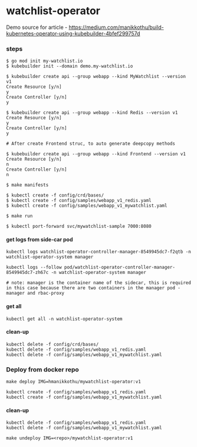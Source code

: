 # watchlist-operator

Demo source for article - https://medium.com/manikkothu/build-kubernetes-operator-using-kubebuilder-4bfef299757d 

### steps 
```
$ go mod init my-watchlist.io
$ kubebuilder init --domain demo.my-watchlist.io
```

```
$ kubebuilder create api --group webapp --kind MyWatchlist --version v1
Create Resource [y/n]
y
Create Controller [y/n]
y
```

```
$ kubebuilder create api --group webapp --kind Redis --version v1
Create Resource [y/n]
y
Create Controller [y/n]
y
```

```
# After create Frontend struc, to auto generate deepcopy methods

$ kubebuilder create api --group webapp --kind Frontend --version v1
Create Resource [y/n]
n
Create Controller [y/n]
n
```

```
$ make manifests
```

```
$ kubectl create -f config/crd/bases/
$ kubectl create -f config/samples/webapp_v1_redis.yaml 
$ kubectl create -f config/samples/webapp_v1_mywatchlist.yaml 
```

```
$ make run
```

```
$ kubectl port-forward svc/mywatchlist-sample 7000:8080
```

#### get logs from side-car pod 
```
kubectl logs watchlist-operator-controller-manager-8549945dc7-f2qtb -n watchlist-operator-system manager

kubectl logs --follow pod/watchlist-operator-controller-manager-8549945dc7-zh67c -n watchlist-operator-system manager 

# note: manager is the container name of the sidecar, this is required in this case because there are two containers in the manager pod - manager and rbac-proxy
```

#### get all
```
kubectl get all -n watchlist-operator-system
```

#### clean-up
```
kubectl delete -f config/crd/bases/
kubectl delete -f config/samples/webapp_v1_redis.yaml 
kubectl delete -f config/samples/webapp_v1_mywatchlist.yaml 
```


### Deploy from docker repo

```
make deploy IMG=hmanikkothu/mywatchlist-operator:v1

kubectl create -f config/samples/webapp_v1_redis.yaml 
kubectl create -f config/samples/webapp_v1_mywatchlist.yaml 

```
#### clean-up
```
kubectl delete -f config/samples/webapp_v1_redis.yaml 
kubectl delete -f config/samples/webapp_v1_mywatchlist.yaml 

make undeploy IMG=<repo>/mywatchlist-operator:v1

```
